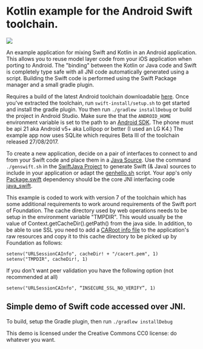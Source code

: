 # Kotlin example for the Android Swift toolchain.

![](http://johnholdsworth.com/swiftjava.png)

An example application for mixing Swift and Kotlin in an Android application. This allows you to reuse model layer code from your iOS application when porting to Android. The "binding" between the Kotlin or Java code and Swift is completely type safe with all JNI code  automatically generated using a script. Building the Swift code is performed using the Swift Package manager and a small gradle plugin.

Requires a build of the latest Android toolchain downloadable [here](http://johnholdsworth.com/android_toolchain.tgz). Once you've extracted the toolchain, run `swift-install/setup.sh` to get started and install the gradle plugin. You then run `./gradlew installDebug` or build the project in Android Studio. Make sure the that the `ANDROID_HOME` environment variable is set to the path to an [Android SDK](https://developer.android.com/studio/index.html). The phone must be api 21 aka Android v5+ aka Lollipop or better (I used an LG K4.)
The example app now uses SQLite which requires Beta III of the toolchain released 27/08/2017.

To create a new application, decide on a pair of interfaces to connect to and from your Swift
code and place them in a [Java Source](https://github.com/SwiftJava/swift-android-kotlin/blob/master/app/src/main/java/com/johnholdsworth/swiftbindings/SwiftHelloBinding.java). Use the command `./genswift.sh` in the [SwiftJava Project](https://github.com/SwiftJava/SwiftJava) to generate Swift (& Java) sources to include in your application or adapt the [genhello.sh](https://github.com/SwiftJava/SwiftJava/blob/master/genhello.sh) script. Your app's only
[Package.swift](https://github.com/SwiftJava/swift-android-kotlin/blob/master/app/src/main/swift/Package.swift)
dependency should be the core JNI interfacing code [java_swift](https://github.com/SwiftJava/java_swift).

This example is coded to work with version 7 of the toolchain which has some additional requirements
to work around requirements of the Swift port of Foundation. The cache directory used by web operations
needs to be setup in the environment variable "TMPDIR". This would usually be the value of
Context.getCacheDir().getPath() from the java side. In addition, to be able to use SSL you
need to add a [CARoot info file](http://curl.haxx.se/docs/caextract.html) to the application's
raw resources and copy it to this cache directory to be picked up by Foundation as follows:

    setenv("URLSessionCAInfo", cacheDir! + "/cacert.pem", 1)
    setenv("TMPDIR", cacheDir!, 1)

If you don't want peer validation you have the following option (not recommended at all)

    setenv("URLSessionCAInfo", “INSECURE_SSL_NO_VERIFY”, 1)
    
## Simple demo of Swift code accessed over JNI.

To build, setup the Gradle plugin, then run `./gradlew installDebug`

This demo is licensed under the Creative Commons CC0 license:
do whatever you want.

